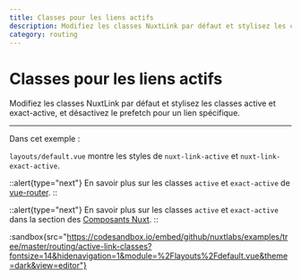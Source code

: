 ```yaml
---
title: Classes pour les liens actifs
description: Modifiez les classes NuxtLink par défaut et stylisez les classes active et exact-active, et désactivez le prefetch pour un lien spécifique
category: routing
---
```

# Classes pour les liens actifs

Modifiez les classes NuxtLink par défaut et stylisez les classes active et exact-active, et désactivez le prefetch pour un lien spécifique.

---

Dans cet exemple :

`layouts/default.vue` montre les styles de `nuxt-link-active` et `nuxt-link-exact-active`.

::alert{type="next"}
En savoir plus sur les classes `active` et `exact-active` de [vue-router](https://v3.router.vuejs.org/ja/api/#exact-active-class).
::

::alert{type="next"}
En savoir plus sur les classes `active` et `exact-active` dans la section des [Composants Nuxt](/docs/features/nuxt-components#link-classes).
::

:sandbox{src="https://codesandbox.io/embed/github/nuxtlabs/examples/tree/master/routing/active-link-classes?fontsize=14&hidenavigation=1&module=%2Flayouts%2Fdefault.vue&theme=dark&view=editor"}

